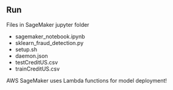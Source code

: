 ## Run

Files in SageMaker jupyter folder
- sagemaker_notebook.ipynb
- sklearn_fraud_detection.py
- setup.sh
- daemon.json
- testCreditUS.csv
- trainCreditUS.csv

AWS SageMaker uses Lambda functions for model deployment!

